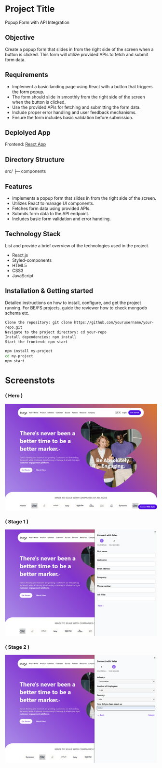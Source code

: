 # Project Title
Popup Form with API Integration

## Objective
Create a popup form that slides in from the right side of the screen when a button is clicked. This form will utilize provided APIs to fetch and submit form data.

## Requirements
- Implement a basic landing page using React with a button that triggers the form popup.
- The form should slide in smoothly from the right side of the screen when the button is clicked.
- Use the provided APIs for fetching and submitting the form data.
- Include proper error handling and user feedback mechanisms.
- Ensure the form includes basic validation before submission.

## Deplolyed App
Frontend: [React App](https://quest-labs-liart.vercel.app/)

## Directory Structure
src/
├─ components


## Features
- Implements a popup form that slides in from the right side of the screen.
- Utilizes React to manage UI components.
- Fetches form data using provided APIs.
- Submits form data to the API endpoint.
- Includes basic form validation and error handling.

## Technology Stack
List and provide a brief overview of the technologies used in the project.

- React.js
- Styled-components
- HTML5
- CSS3
- JavaScript


## Installation & Getting started
Detailed instructions on how to install, configure, and get the project running. For BE/FS projects, guide the reviewer how to check mongodb schema etc.
```
Clone the repository: git clone https://github.com/yourusername/your-repo.git
Navigate to the project directory: cd your-repo
Install dependencies: npm install
Start the frontend: npm start
```

```bash
npm install my-project
cd my-project
npm start

```

# Screenstots

###  ( Hero )
<img src="screenshots\home.png"/>


###  ( Stage 1 )
<img src="screenshots\stage1.png"/>

###  ( Stage 2 )
<img src="screenshots\stage2.png"/>


